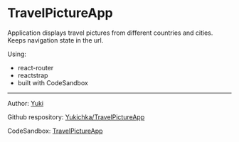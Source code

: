 # TravelPictureApp


Application displays travel pictures from different countries and cities.
Keeps navigation state in the url.

Using:
- react-router
- reactstrap
- built with CodeSandbox


--------------------

Author: [Yuki](https://github.com/Yukichka) 

Github respository: [Yukichka/TravelPictureApp](https://github.com/Yukichka/TravelPictureApp)

CodeSandbox: [TravelPictureApp](https://codesandbox.io/s/github/Yukichka/TravelPictureApp)
